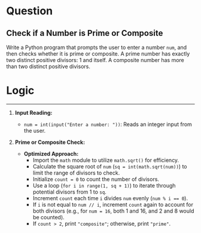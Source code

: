 
# Question
## Check if a Number is Prime or Composite

Write a Python program that prompts the user to enter a number `num`, and then checks whether it is prime or composite. A prime number has exactly two distinct positive divisors: 1 and itself. A composite number has more than two distinct positive divisors.

# Logic
---

1. **Input Reading:**
   - `num = int(input("Enter a number: "))`: Reads an integer input from the user.

2. **Prime or Composite Check:**
   - **Optimized Approach:**
     - Import the `math` module to utilize `math.sqrt()` for efficiency.
     - Calculate the square root of `num` (`sq = int(math.sqrt(num))`) to limit the range of divisors to check.
     - Initialize `count = 0` to count the number of divisors.
     - Use a loop (`for i in range(1, sq + 1)`) to iterate through potential divisors from 1 to `sq`.
     - Increment `count` each time `i` divides `num` evenly (`num % i == 0`).
     - If `i` is not equal to `num // i`, increment `count` again to account for both divisors (e.g., for `num = 16`, both 1 and 16, and 2 and 8 would be counted).
     - If `count > 2`, print `"composite"`; otherwise, print `"prime"`.

